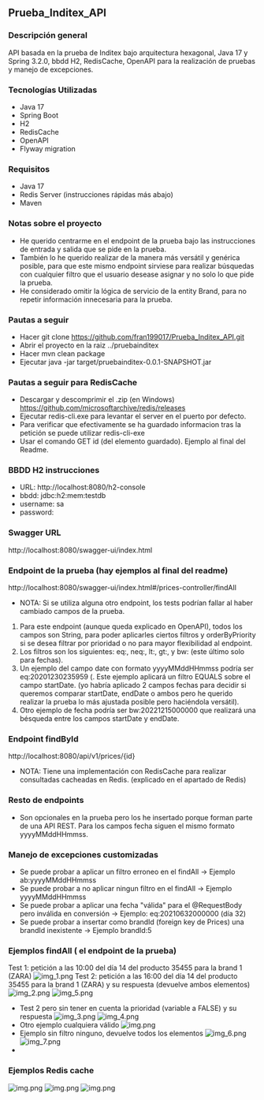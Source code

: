 ## Prueba_Inditex_API
### Descripción general
API basada en la prueba de Inditex bajo arquitectura hexagonal, Java 17 y Spring 3.2.0, bbdd H2, RedisCache,
OpenAPI para la realización de pruebas y manejo de excepciones.
### Tecnologías Utilizadas
- Java 17
- Spring Boot
- H2
- RedisCache
- OpenAPI
- Flyway migration
### Requisitos
- Java 17
- Redis Server (instrucciones rápidas más abajo)
- Maven
### Notas sobre el proyecto
- He querido centrarme en el endpoint de la prueba bajo las instrucciones de entrada y salida que se pide en la prueba.
- También lo he querido realizar de la manera más versátil y genérica posible, para que este mismo endpoint sirviese para realizar
búsquedas con cualquier filtro que el usuario desease asignar y no solo lo que pide la prueba.
- He considerado omitir la lógica de servicio de la entity Brand, para no repetir información innecesaria para la prueba.
### Pautas a seguir
- Hacer git clone https://github.com/fran199017/Prueba_Inditex_API.git
- Abrir el proyecto en la raiz ../pruebainditex
- Hacer mvn clean package
- Ejecutar java -jar target/pruebainditex-0.0.1-SNAPSHOT.jar
### Pautas a seguir para RedisCache
- Descargar y descomprimir el .zip (en Windows) https://github.com/microsoftarchive/redis/releases
- Ejecutar redis-cli.exe para levantar el server en el puerto por defecto.
- Para verificar que efectivamente se ha guardado informacion tras la petición se puede utilizar redis-cli-exe
- Usar el comando GET id (del elemento guardado). Ejemplo al final del Readme.

### BBDD H2 instrucciones
- URL: http://localhost:8080/h2-console
- bbdd: jdbc:h2:mem:testdb
- username: sa
- password:

### Swagger URL
http://localhost:8080/swagger-ui/index.html

### Endpoint de la prueba (hay ejemplos al final del readme)
http://localhost:8080/swagger-ui/index.html#/prices-controller/findAll
- NOTA: Si se utiliza alguna otro endpoint, los tests podrían fallar al haber cambiado campos de la prueba.
1) Para este endpoint (aunque queda explicado en OpenAPI), todos los campos son String, para poder aplicarles ciertos filtros y orderByPriority si se desea filtrar por prioridad o no para mayor flexibilidad al endpoint.
2) Los filtros son los siguientes: eq:, neq:, lt:, gt:, y bw: (este último solo para fechas).
3) Un ejemplo del campo date con formato yyyyMMddHHmmss podría ser eq:20201230235959 (. Este ejemplo aplicará un filtro EQUALS sobre el campo startDate. (yo habría aplicado 2 campos fechas para decidir si queremos comparar startDate, 
endDate o ambos pero he querido realizar la prueba lo más ajustada posible pero haciéndola versátil).
4) Otro ejemplo de fecha podría ser bw:20221215000000 que realizará una bésqueda entre los campos startDate y endDate.

### Endpoint findById
http://localhost:8080/api/v1/prices/{id}
- NOTA: Tiene una implementación con RedisCache para realizar consultadas cacheadas en Redis. 
(explicado en el apartado de Redis)
### Resto de endpoints
- Son opcionales en la prueba pero los he insertado porque forman parte de una API REST. Para los campos fecha siguen el mismo formato yyyyMMddHHmmss.

### Manejo de excepciones customizadas
- Se puede probar a aplicar un filtro erroneo en el findAll -> Ejemplo ab:yyyyMMddHHmmss
- Se puede probar a no aplicar ningun filtro en el findAll ->  Ejemplo yyyyMMddHHmmss
- Se puede probar a aplicar una fecha "válida" para el @RequestBody pero inválida en conversión -> Ejemplo: eq:20210632000000 (día 32)
- Se puede probar a insertar como brandId (foreign key de Prices) una brandId inexistente -> Ejemplo brandId:5

### Ejemplos findAll ( el endpoint de la prueba)
Test 1: petición a las 10:00 del día 14 del producto 35455 para la brand 1 (ZARA)
![img_1.png](src/main/resources/img/img_1.png)
Test 2: petición a las 16:00 del día 14 del producto 35455 para la brand 1 (ZARA) y su respuesta (devuelve ambos elementos)
![img_2.png](src/main/resources/img/img_2.png)
![img_5.png](src/main/resources/img/img_5.png)
- Test 2 pero sin tener en cuenta la prioridad (variable a FALSE) y su respuesta
![img_3.png](src/main/resources/img/img_3.png)
![img_4.png](src/main/resources/img/img_4.png)
- Otro ejemplo cualquiera válido
![img.png](src/main/resources/img/img.png)
- Ejemplo sin filtro ninguno, devuelve todos los elementos
![img_6.png](src/main/resources/img/img_6.png) ![img_7.png](src/main/resources/img/img_7.png)
- 
### Ejemplos Redis cache
![img.png](src/main/resources/img/img1.png)
![img.png](src/main/resources/img/img2.png)
![img.png](src/main/resources/img/img3.png)


